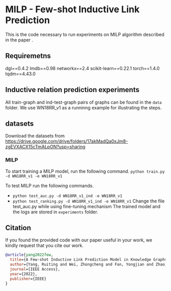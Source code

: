 # MILP - Few-shot Inductive Link Prediction

This is the code necessary to run experiments on MILP algorithm described in the paper .

## Requiremetns

dgl==0.4.2
lmdb==0.98
networkx==2.4
scikit-learn==0.22.1
torch==1.4.0
tqdm==4.43.0

## Inductive relation prediction experiments

All train-graph and ind-test-graph pairs of graphs can be found in the `data` folder. We use WN18RR_v1 as a runninng example for illustrating the steps.


## datasets
Download the datasets from
https://drive.google.com/drive/folders/17akMadQa0xJm8-zgEVXACX15cTmALpON?usp=sharing


### MILP
To start training a MILP model, run the following command. 
`python train.py -d WN18RR_v1 -e WN18RR_v1`

To test MILP run the following commands.
- `python test_auc.py -d WN18RR_v1_ind -e WN18RR_v1`
- `python test_ranking.py -d WN18RR_v1_ind -e WN18RR_v1`
Change the file test_auc.py while using fine-tuning mechanism
The trained model and the logs are stored in `experiments` folder. 

## Citation

If you found the provided code with our paper useful in your work, we kindly request that you cite our work. </br>

```BibTex
@article{yang2022few,
  title={A Few-shot Inductive Link Prediction Model in Knowledge Graphs},
  author={Yang, Ruiting and Wei, Zhongcheng and Fan, Yongjian and Zhao, Jijun},
  journal={IEEE Access},
  year={2022},
  publisher={IEEE}
}
```
